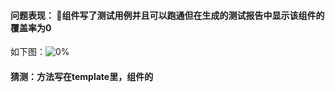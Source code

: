 #### 问题表现： 组件写了测试用例并且可以跑通但在生成的测试报告中显示该组件的覆盖率为0

如下图：![0%](http://blog-images.fiveseven.top/karma-%E6%B5%8B%E8%AF%95%E6%8A%A5%E5%91%8A0%25.png)

#### 猜测：方法写在template里，组件的<script>标签内没有能检测到的js方法。

#### 验证：将方法写到<script>内的methods里，这时候能正确的显示出覆盖率。

![100%](http://blog-images.fiveseven.top/karma-%E6%B5%8B%E8%AF%95%E6%8A%A5%E5%91%8A100%25.png)


